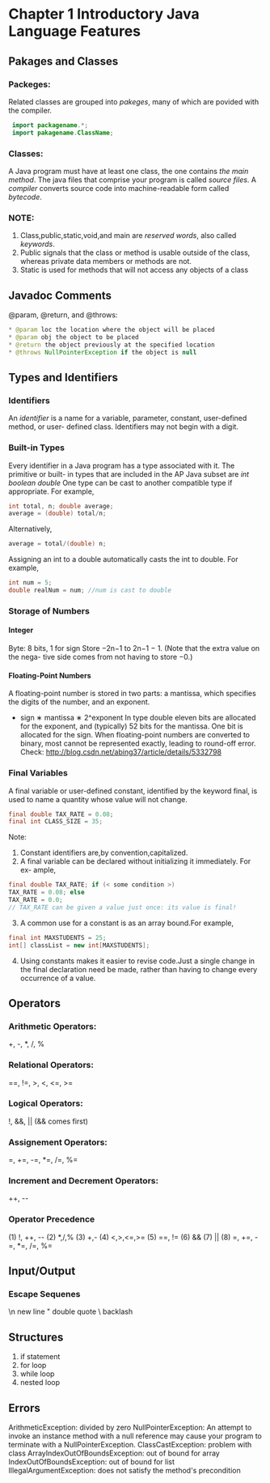 
# Chapter 1 Introductory Java Language Features
## Pakages and Classes
### Packeges:
Related classes are grouped into *pakeges*, many of which are povided with the compiler.
```Java
 import packagename.*;
 import pakagename.ClassName;
```
### Classes:
A Java program must have at least one class, the one contains *the main method*.
The java files that comprise your program is called *source files*.
A *compiler* converts source code into machine-readable form called *bytecode*.

### NOTE:
1. Class,public,static,void,and main are *reserved words*, also called *keywords*.
2. Public signals that the class or method is usable outside of the class, whereas private data members or methods are not.
3. Static is used for methods that will not access any objects of a class

## Javadoc Comments
@param, @return, and @throws:
```Java
* @param loc the location where the object will be placed
* @param obj the object to be placed
* @return the object previously at the specified location
* @throws NullPointerException if the object is null
```
## Types and Identifiers
### Identifiers
An *identifier* is a name for a variable, parameter, constant, user-defined method, or user- defined class.
Identifiers may not begin with a digit.

### Built-in Types
Every identifier in a Java program has a type associated with it. The primitive or built- in types that are included in the AP Java subset are
*int* *boolean* *double*
One type can be cast to another compatible type if appropriate. For example,
```Java
int total, n; double average;
average = (double) total/n;
```
Alternatively,
```Java
average = total/(double) n;
```
Assigning an int to a double automatically casts the int to double. For example,
```Java
int num = 5;
double realNum = num; //num is cast to double
```
### Storage of Numbers
#### Integer
Byte: 8 bits, 1 for sign
Store −2n−1 to 2n−1 − 1. (Note that the extra value on the nega- tive side comes from not having to store −0.)
#### Floating-Point Numbers
A floating-point number is stored in two parts: a mantissa, which specifies the digits of the number, and an exponent.
* sign ∗ mantissa ∗ 2^exponent
In type double eleven bits are allocated for the exponent, and (typically) 52 bits for the mantissa. One bit is allocated for the sign.
When floating-point numbers are converted to binary, most cannot be represented exactly, leading to round-off error.
Check:  http://blog.csdn.net/abing37/article/details/5332798

### Final Variables
A final variable or user-defined constant, identified by the keyword final, is used to name a quantity whose value will not change.
```Java
final double TAX_RATE = 0.08;
final int CLASS_SIZE = 35;
```
Note:
1. Constant identifiers are,by convention,capitalized.
2. A final variable can be declared without initializing it immediately. For ex-
ample,
```Java
final double TAX_RATE; if (< some condition >)
TAX_RATE = 0.08; else
TAX_RATE = 0.0;
// TAX_RATE can be given a value just once: its value is final!
```
3. A common use for a constant is as an array bound.For example,
```Java
final int MAXSTUDENTS = 25;
int[] classList = new int[MAXSTUDENTS];
```
4. Using constants makes it easier to revise code.Just a single change in the final declaration need be made, rather than having to change every occurrence of a value.

## Operators
### Arithmetic Operators:
+, -, *, /, %
### Relational Operators:
==, !=, >, <, <=, >=
### Logical Operators:
!, &&, || (&& comes first)
### Assignement Operators:
=, +=, -=, *=, /=, %=
### Increment and Decrement Operators:
++, --
### Operator Precedence
(1) !, ++, --
(2) *,/,%
(3) +,-
(4) <,>,<=,>=
(5) ==, !=
(6) &&
(7) ||
(8) =, +=, -=, *=, /=, %=

## Input/Output
### Escape Sequenes
\n new line
\" double quote
\\ backlash

## Structures
1) if statement
2) for loop
3) while loop
4) nested loop

## Errors
ArithmeticException: divided by zero
NullPointerException: An attempt to invoke an instance method with a null reference may cause your program to terminate with a NullPointerException.
ClassCastException: problem with class
ArrayIndexOutOfBoundsException: out of bound for array
IndexOutOfBoundsException: out of bound for list
IllegalArgumentException: does not satisfy the method's precondition






















